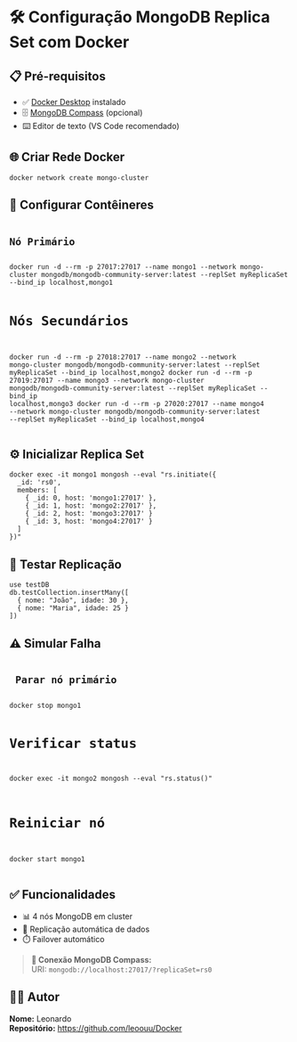 <h1>🛠 Configuração MongoDB Replica Set com Docker</h1>

<h2>📋 Pré-requisitos</h2>
<ul>
    <li>✅ <a href="https://www.docker.com/products/docker-desktop/" target="_blank" rel="noopener noreferrer">Docker Desktop</a> instalado</li>
    <li>🗄️ <a href="https://www.mongodb.com/try/download/compass" target="_blank" rel="noopener noreferrer">MongoDB Compass</a> (opcional)</li>
    <li>⌨️ Editor de texto (VS Code recomendado)</li>
</ul>

<h2>🌐 Criar Rede Docker</h2>
<pre><code>docker network create mongo-cluster</code></pre>

<h2>🐳 Configurar Contêineres</h2>
<pre><code><h2>Nó Primário</h2>
docker run -d --rm -p 27017:27017 --name mongo1 --network mongo-cluster mongodb/mongodb-community-server:latest --replSet myReplicaSet --bind_ip localhost,mongo1

# Nós Secundários
docker run -d --rm -p 27018:27017 --name mongo2 --network mongo-cluster mongodb/mongodb-community-server:latest --replSet myReplicaSet --bind_ip localhost,mongo2
docker run -d --rm -p 27019:27017 --name mongo3 --network mongo-cluster mongodb/mongodb-community-server:latest --replSet myReplicaSet --bind_ip localhost,mongo3
docker run -d --rm -p 27020:27017 --name mongo4 --network mongo-cluster mongodb/mongodb-community-server:latest --replSet myReplicaSet --bind_ip localhost,mongo4</code></pre>

<h2>⚙️ Inicializar Replica Set</h2>
<pre><code>docker exec -it mongo1 mongosh --eval "rs.initiate({
  _id: 'rs0',
  members: [
    { _id: 0, host: 'mongo1:27017' },
    { _id: 1, host: 'mongo2:27017' },
    { _id: 2, host: 'mongo3:27017' }
    { _id: 3, host: 'mongo4:27017' }
  ]
})"</code></pre>

<h2>🧪 Testar Replicação</h2>
<pre><code>use testDB
db.testCollection.insertMany([
  { nome: "João", idade: 30 },
  { nome: "Maria", idade: 25 }
])</code></pre>

<h2>⚠️ Simular Falha</h2>
<pre><code><h2> Parar nó primário </h2>
docker stop mongo1

# Verificar status
docker exec -it mongo2 mongosh --eval "rs.status()"

# Reiniciar nó
docker start mongo1</code></pre>

<h2>✅ Funcionalidades</h2>
<ul>
    <li>📊 4 nós MongoDB em cluster</li>
    <li>🔄 Replicação automática de dados</li>
    <li>⏱️ Failover automático</li>
</ul>

<blockquote>
    <strong>🔌 Conexão MongoDB Compass:</strong><br>
    URI: <code>mongodb://localhost:27017/?replicaSet=rs0</code>
</blockquote>

<h2>👨‍💻 Autor</h2>
    <p><strong>Nome:</strong> Leonardo <br>
       <strong>Repositório:</strong> <a href="#">https://github.com/leoouu/Docker</a></p>
